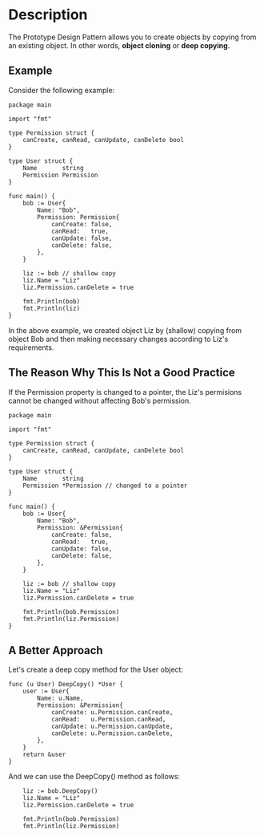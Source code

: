 # Description

The Prototype Design Pattern allows you to create objects by copying from an existing object. In other words, **object cloning** or **deep copying**.

## Example

Consider the following example:

```
package main

import "fmt"

type Permission struct {
	canCreate, canRead, canUpdate, canDelete bool
}

type User struct {
	Name       string
	Permission Permission
}

func main() {
	bob := User{
		Name: "Bob",
		Permission: Permission{
			canCreate: false,
			canRead:   true,
			canUpdate: false,
			canDelete: false,
		},
	}

	liz := bob // shallow copy
	liz.Name = "Liz"
	liz.Permission.canDelete = true

	fmt.Println(bob)
	fmt.Println(liz)
}
```

In the above example, we created object Liz by (shallow) copying from object Bob and then making necessary changes according to Liz's requirements.

## The Reason Why This Is Not a Good Practice

If the Permission property is changed to a pointer, the Liz's permisions cannot be changed without affecting Bob's permission.

```
package main

import "fmt"

type Permission struct {
	canCreate, canRead, canUpdate, canDelete bool
}

type User struct {
	Name       string
	Permission *Permission // changed to a pointer
}

func main() {
	bob := User{
		Name: "Bob",
		Permission: &Permission{
			canCreate: false,
			canRead:   true,
			canUpdate: false,
			canDelete: false,
		},
	}

	liz := bob // shallow copy
	liz.Name = "Liz"
	liz.Permission.canDelete = true

	fmt.Println(bob.Permission)
	fmt.Println(liz.Permission)
}
```

## A Better Approach

Let's create a deep copy method for the User object:

```
func (u User) DeepCopy() *User {
	user := User{
		Name: u.Name,
		Permission: &Permission{
			canCreate: u.Permission.canCreate,
			canRead:   u.Permission.canRead,
			canUpdate: u.Permission.canUpdate,
			canDelete: u.Permission.canDelete,
		},
	}
	return &user
}
```

And we can use the DeepCopy() method as follows:

```
	liz := bob.DeepCopy()
	liz.Name = "Liz"
	liz.Permission.canDelete = true

	fmt.Println(bob.Permission)
	fmt.Println(liz.Permission)
```
